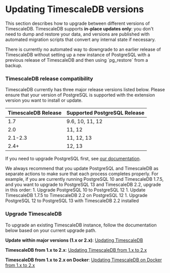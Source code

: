 # Updating TimescaleDB versions [](update)

This section describes how to upgrade between different versions of
TimescaleDB. TimescaleDB supports **in-place updates only**:
you don't need to dump and restore your data, and versions are published with
automated migration scripts that convert any internal state if necessary.

<highlight type="warning">
There is currently no automated way to downgrade to an earlier release of TimescaleDB without setting up
a new instance of PostgreSQL with a previous release of TimescaleDB and then using `pg_restore`
from a backup.
</highlight>

### TimescaleDB release compatibility [](compatibility)

TimescaleDB currently has three major release versions listed below. Please ensure that your version of
PostgreSQL is supported with the extension version you want to install or update.

 TimescaleDB Release |   Supported PostgreSQL Release
 --------------------|-------------------------------
 1.7                 | 9.6, 10, 11, 12
 2.0                 | 11, 12
 2.1-2.3             | 11, 12, 13
 2.4+                | 12, 13

If you need to upgrade PostgreSQL first, 
see [our documentation](/timescaledb/latest/how-to-guides/update-timescaledb/upgrade-postgresql/).

<highlight type="tip">
We always recommend that you update PostgreSQL and TimescaleDB as 
separate actions to make sure that each process completes properly. 
For example, if you are currently running PostgreSQL 10 and 
TimescaleDB 1.7.5, and you want to upgrade to PostgreSQL 13 and
TimescaleDB 2.2, upgrade in this order:
1. Upgrade PostgreSQL 10 to PostgreSQL 12
1. Update TimescaleDB 1.7.5 to TimescaleDB 2.2 on PostgreSQL 12
1. Upgrade PostgreSQL 12 to PostgreSQL 13 with TimescaleDB 2.2 installed
</highlight>

### Upgrade TimescaleDB

To upgrade an existing TimescaleDB instance, follow the documentation below based on
your current upgrade path.

**Update within major versions (1.x or 2.x)**: [Updating TimescaleDB][update-timescaledb]

**TimescaleDB from 1.x to 2.x**: [Updating TimescaleDB from 1.x to 2.x][update-tsdb-2]

**TimescaleDB from 1.x to 2.x on Docker**: [Updating TimescaleDB on Docker from 1.x to 2.x][update-docker]


[upgrade-pg]: /how-to-guides/update-timescaledb/upgrade-postgresql/
[update-timescaledb]: /how-to-guides/update-timescaledb/update-timescaledb/
[update-tsdb-2]: /how-to-guides/update-timescaledb/update-timescaledb-2/
[update-docker]: /how-to-guides/update-timescaledb/updating-docker/
